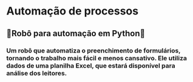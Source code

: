 # Automação de processos
## 🤖Robô para automação em Python🤖
### Um robô que automatiza o preenchimento de formulários, tornando o trabalho mais fácil e menos cansativo. Ele utiliza dados de uma planilha Excel, que estará disponível para análise dos leitores.
